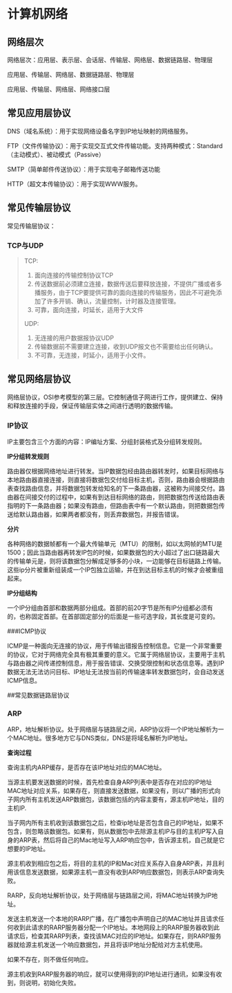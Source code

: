 # 计算机网络

## 网络层次
网络层次：应用层、表示层、会话层、传输层、网络层、数据链路层、物理层

应用层、传输层、网络层、数据链路层、物理层

应用层、传输层、网络层、网络接口层

## 常见应用层协议

DNS（域名系统）：用于实现网络设备名字到IP地址映射的网络服务。

FTP（文件传输协议）：用于实现交互式文件传输功能。支持两种模式：Standard（主动模式）、被动模式（Passive）

SMTP（简单邮件传送协议）：用于实现电子邮箱传送功能

HTTP（超文本传输协议）：用于实现WWW服务。

## 常见传输层协议
常见传输层协议：

### TCP与UDP

> TCP:
>
> 1. 面向连接的传输控制协议TCP
> 2. 传送数据前必须建立连接，数据传送后要释放连接，不提供广播或者多播服务，由于TCP要提供可靠的面向连接的传输服务，因此不可避免添加了许多开销、确认，流量控制，计时器及连接管理。
> 3. 可靠，面向连接，时延长，适用于大文件
>
> UDP:
>
> 1. 无连接的用户数据报协议UDP
> 2. 传输数据前不需要建立连接，收到UDP报文也不需要给出任何确认。
> 3. 不可靠，无连接，时延小，适用于小文件。

## 常见网络层协议

网络层协议，OSI参考模型的第三层。它控制通信子网进行工作，提供建立、保持和释放连接的手段，保证传输层实体之间进行透明的数据传输。

### IP协议

IP主要包含三个方面的内容：IP编址方案、分组封装格式及分组转发规则。

**IP分组转发规则**

路由器仅根据网络地址进行转发。当IP数据包经由路由器转发时，如果目标网络与本地路由器直接连接，则直接将数据包交付给目标主机，否则，路由器会根据路由表查找路由信息，并将数据包转发给知名的下一条路由器，这被称为间接交付。路由器在间接交付的过程中，如果有到达目标网络的路由，则把数据包传送给路由表指明的下一条路由器；如果没有路由，但路由表中有一个默认路由，则把数据包传送给默认路由器，如果两者都没有，则丢弃数据包，并报告错误。

**分片** 

各种网络的数据帧都有一个最大传输单元（MTU）的限制，如以太网帧的MTU是1500；因此当路由器再转发IP包的时候，如果数据包的大小超过了出口链路最大的传输单元是，则将该数据包分解成足够多的小块，一边能够在目标链路上传输。这些ip分片被重新组装成一个IP包独立运输，并在到达目标主机的时候才会被重组起来。

**IP分组结构**

一个IP分组由首部和数据两部分组成。首部的前20字节是所有IP分组都必须有的，也称固定首部。在首部固定部分的后面是一些可选字段，其长度是可变的。

###ICMP协议

ICMP是一种面向无连接的协议，用于传输出错报告控制信息。它是一个非常重要的协议，它对于网络完全具有极其重要的意义。它属于网络层协议，主要用于主机与路由器之间传递控制信息，用于报告错误、交换受限控制和状态信息等。遇到IP数据无法无法访问目标、IP地址无法按当前的传输速率转发数据包时，会自动发送ICMP信息。



##常见数据链路层协议

### ARP ###
ARP，地址解析协议。处于网络层与链路层之间，ARP协议将一个IP地址解析为一个MAC地址。很多地方它与DNS类似，DNS是将域名解析为IP地址。

**查询过程**

查询主机内ARP缓存，是否存在该IP地址对应的MAC地址。

当源主机要发送数据的时候，首先检查自身ARP列表中是否存在对应的IP地址MAC地址对应关系，如果存在，则直接发送数据，如果没有，则以广播的形式向子网内所有主机发送ARP数据包，该数据包括的内容主要有，源主机IP地址，目的主机IP.

当子网内所有主机收到该数据包之后，检查ip地址是否包含自己的IP地址，如果不包含，则忽略该数据包。如果有，则从数据包中去除源主机IP与目的主机IP写入自身的ARP表，然后将自己的Mac地址写入ARP响应包中，告诉源主机，自己就是它想要的IP地址。

源主机收到相应包之后，将目的主机的IP和Mac对应关系存入自身ARP表，并且利用该信息发送数据，如果源主机一直没有收到ARP响应数据包，则表示ARP查询失败。

RARP，反向地址解析协议，处于网络层与链路层之间，将MAC地址转换为IP地址。

发送主机发送一个本地的RARP广播，在广播包中声明自己的MAC地址并且请求任何收到此请求的RARP服务器分配一个IP地址。本地网段上的RARP服务器收到此请求后，检查其RARP列表，查找该MAC对应的IP地址。如果存在，则RARP服务器就给源主机发送一个响应数据包，并且将该IP地址分配给对方主机使用。

如果不存在，则不做任何响应。

源主机收到RARP服务器的响应，就可以使用得到的IP地址进行通讯，如果没有收到，则说明，初始化失败。

